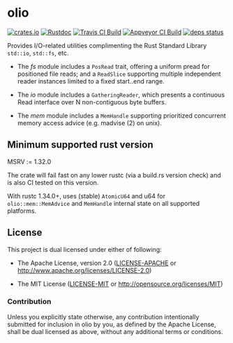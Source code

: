 # olio

[![crates.io](https://img.shields.io/crates/v/olio.svg?maxAge=3600)](https://crates.io/crates/olio)
[![Rustdoc](https://docs.rs/olio/badge.svg)](https://docs.rs/olio)
[![Travis CI Build](https://travis-ci.org/dekellum/olio.svg?branch=master)](https://travis-ci.org/dekellum/olio)
[![Appveyor CI Build](https://ci.appveyor.com/api/projects/status/x5tf8nomocbl787w/branch/master?svg=true)](https://ci.appveyor.com/project/dekellum/olio)
[![deps status](https://deps.rs/repo/github/dekellum/olio/status.svg)](https://deps.rs/repo/github/dekellum/olio)

Provides I/O-related utilities complimenting the Rust Standard Library
`std::io`, `std::fs`, etc.

* The _fs_ module includes a `PosRead` trait, offering a uniform pread
  for positioned file reads; and a `ReadSlice` supporting multiple
  independent reader instances limited to a fixed start..end range.

* The _io_ module includes a `GatheringReader`, which presents a
  continuous Read interface over N non-contiguous byte buffers.

* The _mem_ module includes a `MemHandle` supporting prioritized
  concurrent memory access advice (e.g. madvise (2) on unix).

## Minimum supported rust version

MSRV := 1.32.0

The crate will fail fast on any lower rustc (via a build.rs version
check) and is also CI tested on this version.

With rustc 1.34.0+, uses (stable) `AtomicU64` and u64 for
`olio::mem::MemAdvice` and `MemHandle` internal state on all supported
platforms.

## License

This project is dual licensed under either of following:

* The Apache License, version 2.0 ([LICENSE-APACHE](LICENSE-APACHE)
  or http://www.apache.org/licenses/LICENSE-2.0)

* The MIT License ([LICENSE-MIT](LICENSE-MIT)
  or http://opensource.org/licenses/MIT)

### Contribution

Unless you explicitly state otherwise, any contribution intentionally submitted
for inclusion in olio by you, as defined by the Apache License, shall be dual
licensed as above, without any additional terms or conditions.
